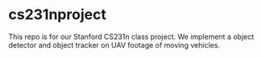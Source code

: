 # cs231nproject

This repo is for our Stanford CS231n class project. We implement a object detector and object tracker on UAV footage of moving vehicles.